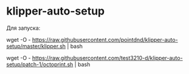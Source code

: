 # klipper-auto-setup

Для запуска:

wget -O - https://raw.githubusercontent.com/pointdnd/klipper-auto-setup/master/klipper.sh | bash

wget -O - https://raw.githubusercontent.com/test3210-d/klipper-auto-setup/patch-1/octoprint.sh | bash
